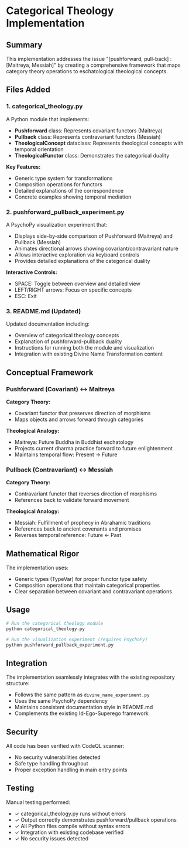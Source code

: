# Categorical Theology Implementation

## Summary

This implementation addresses the issue "[pushforward, pull-back] : [Maitreya, Messiah]" by creating a comprehensive framework that maps category theory operations to eschatological theological concepts.

## Files Added

### 1. categorical_theology.py
A Python module that implements:
- **Pushforward** class: Represents covariant functors (Maitreya)
- **Pullback** class: Represents contravariant functors (Messiah)
- **TheologicalConcept** dataclass: Represents theological concepts with temporal orientation
- **TheologicalFunctor** class: Demonstrates the categorical duality

**Key Features:**
- Generic type system for transformations
- Composition operations for functors
- Detailed explanations of the correspondence
- Concrete examples showing temporal mediation

### 2. pushforward_pullback_experiment.py
A PsychoPy visualization experiment that:
- Displays side-by-side comparison of Pushforward (Maitreya) and Pullback (Messiah)
- Animates directional arrows showing covariant/contravariant nature
- Allows interactive exploration via keyboard controls
- Provides detailed explanations of the categorical duality

**Interactive Controls:**
- SPACE: Toggle between overview and detailed view
- LEFT/RIGHT arrows: Focus on specific concepts
- ESC: Exit

### 3. README.md (Updated)
Updated documentation including:
- Overview of categorical theology concepts
- Explanation of pushforward-pullback duality
- Instructions for running both the module and visualization
- Integration with existing Divine Name Transformation content

## Conceptual Framework

### Pushforward (Covariant) ↔ Maitreya

**Category Theory:**
- Covariant functor that preserves direction of morphisms
- Maps objects and arrows forward through categories

**Theological Analogy:**
- Maitreya: Future Buddha in Buddhist eschatology
- Projects current dharma practice forward to future enlightenment
- Maintains temporal flow: Present → Future

### Pullback (Contravariant) ↔ Messiah

**Category Theory:**
- Contravariant functor that reverses direction of morphisms
- References back to validate forward movement

**Theological Analogy:**
- Messiah: Fulfillment of prophecy in Abrahamic traditions
- References back to ancient covenants and promises
- Reverses temporal reference: Future ← Past

## Mathematical Rigor

The implementation uses:
- Generic types (TypeVar) for proper functor type safety
- Composition operations that maintain categorical properties
- Clear separation between covariant and contravariant operations

## Usage

```bash
# Run the categorical theology module
python categorical_theology.py

# Run the visualization experiment (requires PsychoPy)
python pushforward_pullback_experiment.py
```

## Integration

The implementation seamlessly integrates with the existing repository structure:
- Follows the same pattern as `divine_name_experiment.py`
- Uses the same PsychoPy dependency
- Maintains consistent documentation style in README.md
- Complements the existing Id-Ego-Superego framework

## Security

All code has been verified with CodeQL scanner:
- No security vulnerabilities detected
- Safe type handling throughout
- Proper exception handling in main entry points

## Testing

Manual testing performed:
- ✓ categorical_theology.py runs without errors
- ✓ Output correctly demonstrates pushforward/pullback operations
- ✓ All Python files compile without syntax errors
- ✓ Integration with existing codebase verified
- ✓ No security issues detected
